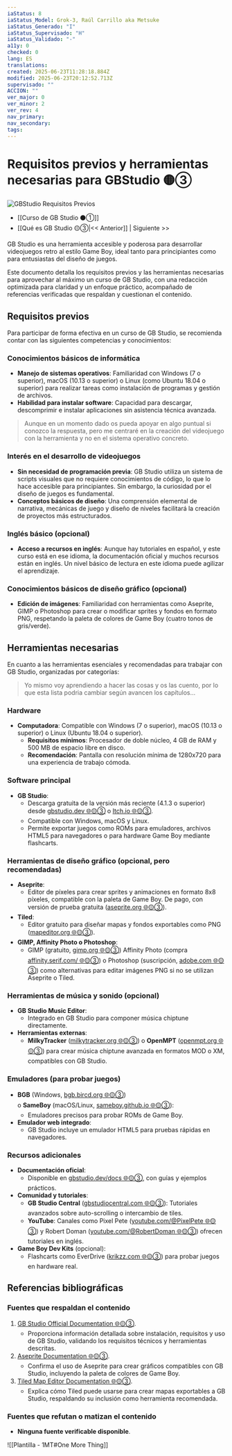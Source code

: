 ```yaml
---
iaStatus: 8
iaStatus_Model: Grok-3, Raúl Carrillo aka Metsuke
iaStatus_Generado: "I"
iaStatus_Supervisado: "H"
iaStatus_Validado: "-"
a11y: 0
checked: 0
lang: ES
translations: 
created: 2025-06-23T11:28:18.884Z
modified: 2025-06-23T20:12:52.713Z
supervisado: ""
ACCION: ""
ver_major: 0
ver_minor: 2
ver_rev: 4
nav_primary: 
nav_secondary: 
tags:
---
```

# Requisitos previos y herramientas necesarias para GBStudio 🟡③

![GBStudio Requisitos Previos](PublicBrain/_resources/d85734089b0778816f8475abb455372a_MD5.jpg)

* [[Curso de GB Studio ⚫①]]
* [[Qué es GB Studio 🟡③|<< Anterior]] | Siguiente >>

GB Studio es una herramienta accesible y poderosa para desarrollar videojuegos retro al estilo Game Boy, ideal tanto para principiantes como para entusiastas del diseño de juegos.

Este documento detalla los requisitos previos y las herramientas necesarias para aprovechar al máximo un curso de GB Studio, con una redacción optimizada para claridad y un enfoque práctico, acompañado de referencias verificadas que respaldan y cuestionan el contenido.

## Requisitos previos

Para participar de forma efectiva en un curso de GB Studio, se recomienda contar con las siguientes competencias y conocimientos:

### Conocimientos básicos de informática

- **Manejo de sistemas operativos**: Familiaridad con Windows (7 o superior), macOS (10.13 o superior) o Linux (como Ubuntu 18.04 o superior) para realizar tareas como instalación de programas y gestión de archivos.
- **Habilidad para instalar software**: Capacidad para descargar, descomprimir e instalar aplicaciones sin asistencia técnica avanzada.

> Aunque en un momento dado os pueda apoyar en algo puntual si conozco la respuesta, pero me centraré en la creación del videojuego con la herramienta y no en el sistema operativo concreto.
### Interés en el desarrollo de videojuegos

- **Sin necesidad de programación previa**: GB Studio utiliza un sistema de scripts visuales que no requiere conocimientos de código, lo que lo hace accesible para principiantes. Sin embargo, la curiosidad por el diseño de juegos es fundamental.
- **Conceptos básicos de diseño**: Una comprensión elemental de narrativa, mecánicas de juego y diseño de niveles facilitará la creación de proyectos más estructurados.

### Inglés básico (opcional)

- **Acceso a recursos en inglés**: Aunque hay tutoriales en español, y este curso está en ese idioma, la documentación oficial y muchos recursos están en inglés. Un nivel básico de lectura en este idioma puede agilizar el aprendizaje.

### Conocimientos básicos de diseño gráfico (opcional)

- **Edición de imágenes**: Familiaridad con herramientas como Aseprite, GIMP o Photoshop para crear o modificar sprites y fondos en formato PNG, respetando la paleta de colores de Game Boy (cuatro tonos de gris/verde).

## Herramientas necesarias

En cuanto a las herramientas esenciales y recomendadas para trabajar con GB Studio, organizadas por categorías:

> Yo mismo voy aprendiendo a hacer las cosas y os las cuento, por lo que esta lista podria cambiar según avancen los capítulos...
### Hardware

- **Computadora**: Compatible con Windows (7 o superior), macOS (10.13 o superior) o Linux (Ubuntu 18.04 o superior). 
    - **Requisitos mínimos**: Procesador de doble núcleo, 4 GB de RAM y 500 MB de espacio libre en disco.
    - **Recomendación**: Pantalla con resolución mínima de 1280x720 para una experiencia de trabajo cómoda.

### Software principal

- **GB Studio**:
    - Descarga gratuita de la versión más reciente (4.1.3 o superior) desde [gbstudio.dev 🌐🟡③](https://www.gbstudio.dev/) o [Itch.io 🌐🟡③](https://chrismaltby.itch.io/gb-studio).
    - Compatible con Windows, macOS y Linux.
    - Permite exportar juegos como ROMs para emuladores, archivos HTML5 para navegadores o para hardware Game Boy mediante flashcarts.

### Herramientas de diseño gráfico (opcional, pero recomendadas)

- **Aseprite**:
    - Editor de píxeles para crear sprites y animaciones en formato 8x8 píxeles, compatible con la paleta de Game Boy. De pago, con versión de prueba gratuita ([aseprite.org 🌐🟡③](https://www.aseprite.org/)).
- **Tiled**:
    - Editor gratuito para diseñar mapas y fondos exportables como PNG ([mapeditor.org 🌐🟡③](https://www.mapeditor.org/)).
- **GIMP, Affinity Photo o Photoshop**:
    - GIMP (gratuito, [gimp.org 🌐🟡③](https://www.gimp.org/)) Affinity Photo (compra [affinity.serif.com/ 🌐🟡③](https://affinity.serif.com/es/photo/)) o Photoshop (suscripción, [adobe.com 🌐🟡③](https://www.adobe.com/)) como alternativas para editar imágenes PNG si no se utilizan Aseprite o Tiled.

### Herramientas de música y sonido (opcional)

- **GB Studio Music Editor**:
    - Integrado en GB Studio para componer música chiptune directamente.
- **Herramientas externas**:
    - **MilkyTracker** ([milkytracker.org 🌐🟡③](https://milkytracker.org/)) o **OpenMPT** ([openmpt.org 🌐🟡③](https://openmpt.org/)) para crear música chiptune avanzada en formatos MOD o XM, compatibles con GB Studio.

### Emuladores (para probar juegos)

- **BGB** (Windows, [bgb.bircd.org 🌐🟡③](http://bgb.bircd.org/)) o **SameBoy** (macOS/Linux, [sameboy.github.io 🌐🟡③](https://sameboy.github.io/)):
    - Emuladores precisos para probar ROMs de Game Boy.
- **Emulador web integrado**:
    - GB Studio incluye un emulador HTML5 para pruebas rápidas en navegadores.

### Recursos adicionales

- **Documentación oficial**:
    - Disponible en [gbstudio.dev/docs 🌐🟡③](https://www.gbstudio.dev/docs/), con guías y ejemplos prácticos.
- **Comunidad y tutoriales**:
    - **GB Studio Central** ([gbstudiocentral.com 🌐🟡③](https://www.gbstudiocentral.com/)): Tutoriales avanzados sobre auto-scrolling o intercambio de tiles.
    - **YouTube**: Canales como Pixel Pete ([youtube.com/@PixelPete 🌐🟡③](https://www.youtube.com/@PixelPete)) y Robert Doman ([youtube.com/@RobertDoman 🌐🟡③](https://www.youtube.com/@RobertDoman)) ofrecen tutoriales en inglés.
- **Game Boy Dev Kits** (opcional):
    - Flashcarts como EverDrive ([krikzz.com 🌐🟡③](https://krikzz.com/)) para probar juegos en hardware real.
## Referencias bibliográficas

### Fuentes que respaldan el contenido

1. [GB Studio Official Documentation 🌐🟡③](https://www.gbstudio.dev/docs/). 
    - Proporciona información detallada sobre instalación, requisitos y uso de GB Studio, validando los requisitos técnicos y herramientas descritas.
2. [Aseprite Documentation 🌐🟡③](https://www.aseprite.org/docs/). 
    - Confirma el uso de Aseprite para crear gráficos compatibles con GB Studio, incluyendo la paleta de colores de Game Boy.
3. [Tiled Map Editor Documentation 🌐🟡③](https://doc.mapeditor.org/). 
    - Explica cómo Tiled puede usarse para crear mapas exportables a GB Studio, respaldando su inclusión como herramienta recomendada.

### Fuentes que refutan o matizan el contenido

- **Ninguna fuente verificable disponible**.  

![[Plantilla - 1MT#One More Thing]]
